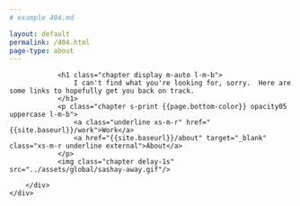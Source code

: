 ```yaml
---
# example 404.md

layout: default
permalink: /404.html
page-type: about
---
```



<div class="{{page.top-color}} first-chapter l-m-b">
	<div class="grid case-study-intro">
		<div class="storyline half xs-m-l l-m-b">
				 		
			 	<h1 class="chapter display m-auto l-m-b">
			 		I can't find what you're looking for, sorry.  Here are some links to hopefully get you back on track.
			 	</h1>
				<p class="chapter s-print {{page.bottom-color}} opacity05 uppercase l-m-b">
		 			<a class="underline xs-m-r" href="{{site.baseurl}}/work">Work</a>  
		 			<a href="{{site.baseurl}}/about" target="_blank" class="xs-m-r underline external">About</a>  
	 			</p>
	 			<img class="chapter delay-1s" src="../assets/global/sashay-away.gif"/>
		 	
		</div>
	</div>
</div>